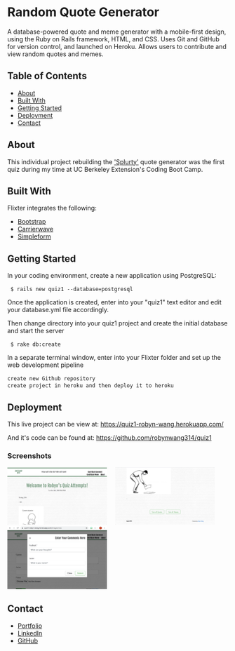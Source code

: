 # Random Quote Generator #

A database-powered quote and meme generator with a mobile-first design, using the Ruby on Rails framework, HTML, and CSS. Uses Git and GitHub for version control, and launched on Heroku. Allows users to contribute and view random quotes and memes.

## Table of Contents ##
<ul> 
  <li><a href="#about"> About </a></li>
  <li><a href="#technologies"> Built With </a></li>
  <li><a href="#setup"> Getting Started </a></li>
  <li><a href="#usage"> Deployment </a></li>
  <li><a href="#contact"> Contact</a></li>
</ul>

<div id="about"></div> 

## About ##
This individual project rebuilding the <a href="https://splurty-robyn-wang.herokuapp.com">'Splurty'</a> quote generator was the first quiz during my time at UC Berkeley Extension's Coding Boot Camp. 

<div id="technologies"></div> 

## Built With ##
Flixter integrates the following: 
<ul>
  <li><a href="https://github.com/twbs/bootstrap-rubygem">Bootstrap </a></li>
  <li><a href="https://github.com/carrierwaveuploader/carrierwave">Carrierwave</a></li>
  <li><a href="https://github.com/plataformatec/simple_form">Simpleform</a></li>
</ul>

<div id="setup"></div> 

## Getting Started ##
<p>In your coding environment, create a new application using PostgreSQL:</p>
<pre><code> $ rails new quiz1 --database=postgresql </code></pre>

<p>Once the application is created, enter into your "quiz1" text editor and edit your database.yml file accordingly.</p>

<p>Then change directory into your quiz1 project and create the initial database and start the server</p>
<pre><code> $ rake db:create</code></pre>

<p>In a separate terminal window, enter into your Flixter folder and set up the web development pipeline</p>
<pre><code>create new Github repository
create project in heroku and then deploy it to heroku</code></pre>

<div id="usage"></div> 

## Deployment ##
This live project can be view at: https://quiz1-robyn-wang.herokuapp.com/

And it's code can be found at: https://github.com/robynwang314/quiz1

### Screenshots ###

<img src="/app/assets/images/home.png" alt="Homepage" width="45%" float="left"> &nbsp;&nbsp;&nbsp;
<img src="/app/assets/images/view.png" alt="View All" width="45%" float="right"><br/>
<img src="/app/assets/images/contribute.png" alt="Contribute" width="45%" float="left">


<div id="contact"></div> 

## Contact ##

<ul>
  <li><a href="http://robynwang-portfolio.herokuapp.com/" target="_blank">Portfolio</a></li>
  <li><a href="https://www.linkedin.com/in/tyrobynwang" target="_blank">LinkedIn</a></li>
  <li><a href="https://github.com/robynwang314" target="_blank">GitHub</a></li>
</ul>
